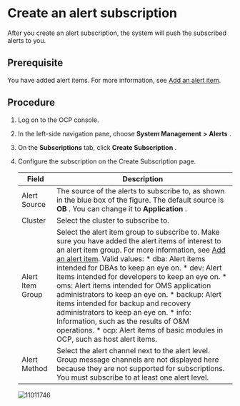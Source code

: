 Create an alert subscription 
=================================================

After you create an alert subscription, the system will push the subscribed alerts to you. 

Prerequisite 
---------------------------------

You have added alert items. For more information, see [Add an alert item](../9.use-alert-management/7.alarm-group.md).

Procedure 
------------------------------

1. Log on to the OCP console.

   

2. In the left-side navigation pane, choose **System Management** **\>** **Alerts** .

   

3. On the **Subscriptions** tab, click **Create Subscription** .

   

4. Configure the subscription on the Create Subscription page. 

   

   |      Field       |                                                                                                                                                                                                                                                                                                                                                                                                                                                            Description                                                                                                                                                                                                                                                                                                                                                                                                                                                             |
   |------------------|------------------------------------------------------------------------------------------------------------------------------------------------------------------------------------------------------------------------------------------------------------------------------------------------------------------------------------------------------------------------------------------------------------------------------------------------------------------------------------------------------------------------------------------------------------------------------------------------------------------------------------------------------------------------------------------------------------------------------------------------------------------------------------------------------------------------------------------------------------------------------------------------------------------------------------|
   | Alert Source     | The source of the alerts to subscribe to, as shown in the blue box of the figure.  The default source is **OB** . You can change it to **Application** .                                                                                                                                                                                                                                                                                                                                                                                                                                                                                                                                                                                                                                                                                                                                                           |
   | Cluster          | Select the cluster to subscribe to.                                                                                                                                                                                                                                                                                                                                                                                                                                                                                                                                                                                                                                                                                                                                                                                                                                                                                                |
   | Alert Item Group | Select the alert item group to subscribe to. Make sure you have added the alert items of interest to an alert item group. For more information, see [Add an alert item](../9.use-alert-management/7.alarm-group.md). Valid values:  * dba: Alert items intended for DBAs to keep an eye on.   * dev: Alert items intended for developers to keep an eye on.   * oms: Alert items intended for OMS application administrators to keep an eye on.   * backup: Alert items intended for backup and recovery administrators to keep an eye on.   * info: Information, such as the results of O\&M operations.   * ocp: Alert items of basic modules in OCP, such as host alert items.    |
   | Alert Method     | Select the alert channel next to the alert level. Group message channels are not displayed here because they are not supported for subscriptions.  You must subscribe to at least one alert level.                                                                                                                                                                                                                                                                                                                                                                                                                                                                                                                                                                                                                                                                                                                 |

   

   ![11011746](https://help-static-aliyun-doc.aliyuncs.com/assets/img/en-US/7414306461/p346462.png)
   



